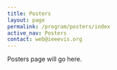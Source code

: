 ```yaml
---
title: Posters
layout: page
permalink: /program/posters/index
active_nav: Posters
contact: web@ieeevis.org
---
```


Posters page will go here.




